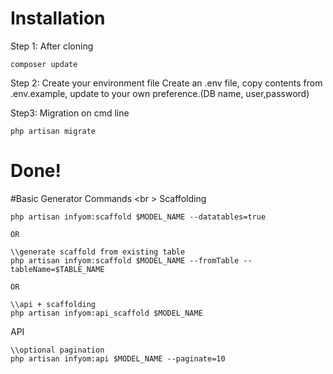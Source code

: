 # Installation

Step 1: After cloning
```
composer update
```

Step 2: Create your environment file
Create an .env file, copy contents from .env.example, update to your own preference.(DB name, user,password)

Step3: Migration
on cmd line
```
php artisan migrate
```

# Done!

#Basic Generator Commands
<br \>
Scaffolding
```
php artisan infyom:scaffold $MODEL_NAME --datatables=true

OR

\\generate scaffold from existing table
php artisan infyom:scaffold $MODEL_NAME --fromTable --tableName=$TABLE_NAME

OR

\\api + scaffolding
php artisan infyom:api_scaffold $MODEL_NAME
```


API
```
\\optional pagination
php artisan infyom:api $MODEL_NAME --paginate=10
```


